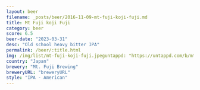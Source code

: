 ```yaml
---
layout: beer
filename: _posts/beer/2016-11-09-mt-fuji-koji-fuji.md
title: Mt Fuji koji Fuji
category: beer
score: 6.5
beer-date: "2023-03-31"
desc: "Old school heavy bitter IPA"
permalink: /beer/:title.html
img: /img/list/mt-fuji-koji-fuji.jpeguntappd: "https://untappd.com/b/mt--fuji-brewing-koji-fuji---/3731902"
country: "Japan"
brewery: "Mt. Fuji Brewing"
breweryURL: "breweryURL"
style: "IPA - American"
---
```

